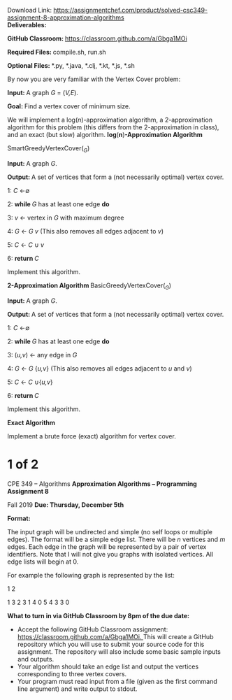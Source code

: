 Download Link: https://assignmentchef.com/product/solved-csc349-assignment-8-approximation-algorithms
<br>
<strong>Deliverables:</strong>

<strong>GitHub Classroom: </strong><a href="https://classroom.github.com/a/Gbga1MOi">https://classroom.github.com/a/Gbga1MOi</a>

<strong>Required Files: </strong>compile.sh, run.sh

<strong>Optional Files: </strong>*.py, *.java, *.clj, *.kt, *.js, *.sh

By now you are very familiar with the Vertex Cover problem:

<strong>Input: </strong>A graph <em>G </em>= (<em>V,E</em>).

<strong>Goal: </strong>Find a vertex cover of minimum size.

We will implement a log(<em>n</em>)-approximation algorithm, a 2-approximation algorithm for this problem (this differs from the 2-approximation in class), and an exact (but slow) algorithm. <strong>log</strong>(<strong>n</strong>)<strong>-Approximation Algorithm</strong>

SmartGreedyVertexCover(<em><sub>G</sub></em>)

<strong>Input: </strong>A graph <em>G</em>.

<strong>Output: </strong>A set of vertices that form a (not necessarily optimal) vertex cover.

1: <em>C </em>←∅

2: <strong>while </strong><em>G </em>has at least one edge <strong>do</strong>

3:               <em>v </em>← vertex in <em>G </em>with maximum degree

4:                 <em>G </em>← <em>G </em> <em>v </em>(This also removes all edges adjacent to <em>v</em>)

5:             <em>C </em>← <em>C </em>∪ <em>v</em>

6: <strong>return </strong><em>C</em>

Implement this algorithm.

<strong>2-Approximation Algorithm </strong>BasicGreedyVertexCover(<em><sub>G</sub></em>)

<strong>Input: </strong>A graph <em>G</em>.

<strong>Output: </strong>A set of vertices that form a (not necessarily optimal) vertex cover.

1: <em>C </em>←∅

2: <strong>while </strong><em>G </em>has at least one edge <strong>do</strong>

3:              (<em>u,v</em>) ← any edge in <em>G</em>

4:                   <em>G </em>← <em>G </em>{<em>u,v</em>} (This also removes all edges adjacent to <em>u </em>and <em>v</em>)

5:               <em>C </em>← <em>C </em>∪{<em>u,v</em>}

6: <strong>return </strong><em>C</em>

Implement this algorithm.

<strong>Exact Algorithm</strong>

Implement a brute force (exact) algorithm for vertex cover.

<h1>1  of 2</h1>

CPE 349 – Algorithms                                                                                 <strong>Approximation Algorithms – Programming Assignment 8</strong>

Fall 2019                                                                                                                                                <strong>Due: Thursday, December 5th</strong>

<strong>Format:</strong>

The input graph will be undirected and simple (no self loops or multiple edges). The format will be a simple edge list. There will be <em>n </em>vertices and <em>m </em>edges. Each edge in the graph will be represented by a pair of vertex identifiers. Note that I will not give you graphs with isolated vertices. All edge lists will begin at 0.

For example the following graph is represented by the list:

1 2

1 3 2 3 1 4 0 5 4 3 3 0

<strong>What to turn in via GitHub Classroom by 8pm of the due date:</strong>

<ul>

 <li>Accept the following GitHub Classroom assignment: <a href="https://classroom.github.com/a/Gbga1MOi">https://classroom.github.com/a/Gbga1MOi</a><a href="https://classroom.github.com/a/Gbga1MOi">. </a>This will create a GitHub repository which you will use to submit your source code for this assignment. The repository will also include some basic sample inputs and outputs.</li>

 <li>Your algorithm should take an edge list and output the vertices corresponding to three vertex covers.</li>

 <li>Your program must read input from a file (given as the first command line argument) and write output to stdout.</li>

</ul>

<h1></h1>